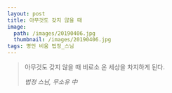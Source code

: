 ```yaml
---
layout: post
title: 아무것도 갖지 않을 때
image:
  path: /images/20190406.jpg
  thumbnail: /images/20190406.jpg
tags: 명언 비움 법정_스님
---
```


> 아무것도 갖지 않을 때 비로소 온 세상을 차지하게 된다.
> 
> <cite>법정 스님, 무소유 中</cite>
